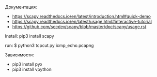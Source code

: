 Документация:

* https://scapy.readthedocs.io/en/latest/introduction.html#quick-demo
* https://scapy.readthedocs.io/en/latest/usage.html#interactive-tutorial
* https://github.com/secdev/scapy/blob/master/doc/scapy/usage.rst

Install: pip3 install scapy

run: $ python3 tcpcut.py icmp_echo.pcapng

Зависимости:
* pip3 install pyx
* pip3 install vpython
